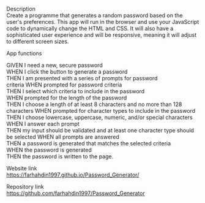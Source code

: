 
Description </br>
Create a programme that generates a random password based on the user's preferences. This app will run in the browser and use your JavaScript code to dynamically change the HTML and CSS. It will also have a sophisticated user experience and will be responsive, meaning it will adjust to different screen sizes.

App functions </br>

GIVEN I need a new, secure password  </br>
WHEN I click the button to generate a password  </br>
THEN I am presented with a series of prompts for password </br>
criteria WHEN prompted for password criteria  </br>
THEN I select which criteria to include in the password </br>
WHEN prompted for the length of the password </br>
THEN I choose a length of at least 8 characters and no more than 128 characters WHEN prompted for character types to include in the password </br>
THEN I choose lowercase, uppercase, numeric, and/or special characters WHEN I answer each prompt</br>
 THEN my input should be validated and at least one character type should be selected WHEN all prompts are answered </br>
 THEN a password is generated that matches the selected criteria </br>
 WHEN the password is generated </br>
 THEN the password is written to the page.

Website link</br>
https://farhahdin1997.github.io/Password_Generator/

Repository link</br>
https://github.com/farhahdin1997/Password_Generator
